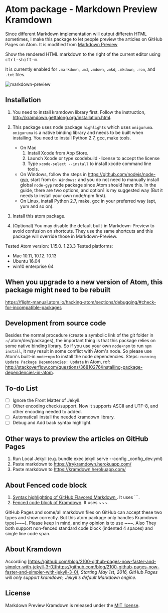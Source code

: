 # Atom package -  Markdown Preview Kramdown

Since different Markdown implementation will output differetn HTML sometimes, I make this package to let people preview the articles on GitHub Pages on Atom. It is modified from [Markdown Preview](https://github.com/atom/markdown-preview)  

Show the rendered HTML markdown to the right of the current editor using <kbd>ctrl-shift-m</kbd>.

It is currently enabled for `.markdown`, `.md`, `.mdown`, `.mkd`, `.mkdown`, `.ron`, and `.txt` files.

![markdown-preview](https://cloud.githubusercontent.com/assets/378023/10013086/24cad23e-6149-11e5-90e6-663009210218.png)


## Installation

1. You need to install kramdown library first. Follow the instruction, http://kramdown.gettalong.org/installation.html.

2. This package uses node package `highlights` which uses `oniguruma`. `oniguruma` is a native binding library and needs to be built  when installing. You need to install Python 2.7, gcc, make tools.
    * On Mac
        1. Install Xcode from App Store.
        2. Launch Xcode or type xcodebuild -license to accept the license
        3. Type `xcode-select --install` to install xcode command line tools.
    * On Windows, follow the steps in https://github.com/nodejs/node-gyp, start from `On Windows:` and you do not need to manually install global `node-gyp` node package since Atom should have this. In the guide, there are two options, and option1 is my suggested way (But it needs to install your own node/npm first).
    * On Linux, install Python 2.7, make, gcc in your preferred way (apt, yum and so on).     

3. Install this atom package.
4. (Optional) You may disable the default built-in Markdown-Preview to avoid confusion on shortcuts. They use the same shortcuts and this package will override those in Markdown-Preview.   

Tested Atom version: 1.15.0. 1.23.3
Tested platforms:  

* Mac 10.11, 10.12. 10.13
* Ubuntu 16.04
* win10 enterprise 64

## When you upgrade to a new version of Atom, this package might need to be rebuilt

https://flight-manual.atom.io/hacking-atom/sections/debugging/#check-for-incompatible-packages

## Development from source code

Besides the normal procedure (create a symbolic link of the git folder in ~/.atom/dev/packages), the important thing is that this package relies on some native binding library. So if you use your own `node+npm` to run `npm install`, it may result in some conflict with Atom's node. So please use Atom's built-in `node+npm` to install the node dependencies. Steps: `running Update Package Dependencies: Update` in Atom, ref: http://stackoverflow.com/questions/36810276/installing-package-dependencies-in-atom.  

## To-do List

- [ ] Ignore the Front Matter of Jekyll.
- [ ] Other encoding check/support. Now it supports ASCII and UTF-8, and other encoding needed to added.
- [ ] Automaticall install the needed kramdown library.
- [ ] Debug and Add back syntax highlight.  

## Other ways to preview the articles on GitHub Pages
1. Run Local Jekyll (e.g. bundle exec jekyll serve --config _config_dev.yml)
2. Paste markdown to https://trykramdown.herokuapp.com/
3. Paste markdown to https://kramdown.herokuapp.com/

## About Fenced code block
1. [Syntax highlighting of GitHub Flavored Markdown ](https://help.github.com/articles/creating-and-highlighting-code-blocks/). It uses ```.
2. [Fenced code block of Kramdown](http://kramdown.gettalong.org/syntax.html#fenced-code-blocks). It uses ~~~.

GitHub Pages and some/all markdown files on GitHub can accept these two types and show correctly. But this atom package only handles Kramdown type(~~~). Please keep in mind, and my opinion is to use ~~~. Also They both support non-fenced standard code block (indented 4 spaces) and single line code span.   

## About Kramdown
According [https://github.com/blog/2100-github-pages-now-faster-and-simpler-with-jekyll-3-0](https://github.com/blog/2100-github-pages-now-faster-and-simpler-with-jekyll-3-0), *Starting May 1st, 2016, GitHub Pages will only support kramdown, Jekyll's default Markdown engine.*

## License

Markdown Preview Kramdown is released under the [MIT license][license].

[license]: LICENSE.md
